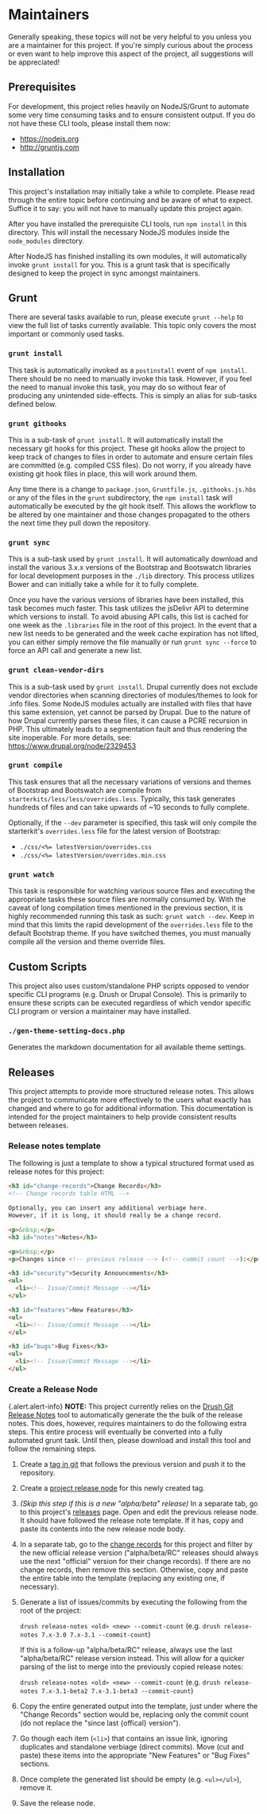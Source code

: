 <!-- @file Maintaining the Drupal Bootstrap project. -->
<!-- @defgroup -->
# Maintainers

Generally speaking, these topics will not be very helpful to you unless you are
a maintainer for this project. If you're simply curious about the process or
even want to help improve this aspect of the project, all suggestions will be
appreciated!

## Prerequisites
For development, this project relies heavily on NodeJS/Grunt to automate some
very time consuming tasks and to ensure consistent output. If you do not have
these CLI tools, please install them now:

* https://nodejs.org
* http://gruntjs.com

## Installation
This project's installation may initially take a while to complete. Please read
through the entire topic before continuing and be aware of what to expect.
Suffice it to say: you will not have to manually update this project again.

After you have installed the prerequisite CLI tools, run `npm install` in this
directory. This will install the necessary NodeJS modules inside the
`node_modules` directory.

After NodeJS has finished installing its own modules, it will automatically
invoke `grunt install` for you. This is a grunt task that is specifically
designed to keep the project in sync amongst maintainers.

## Grunt
There are several tasks available to run, please execute `grunt --help` to view
the full list of tasks currently available. This topic only covers the most
important or commonly used tasks.

### `grunt install`
This task is automatically invoked as a `postinstall` event of `npm install`.
There should be no need to manually invoke this task. However, if you feel the
need to manual invoke this task, you may do so without fear of producing any
unintended side-effects. This is simply an alias for sub-tasks defined below.

### `grunt githooks`
This is a sub-task of `grunt install`. It will automatically install the
necessary git hooks for this project. These git hooks allow the project to keep
track of changes to files in order to automate and ensure certain files are
committed (e.g. compiled CSS files). Do not worry, if you already have existing
git hook files in place, this will work around them.

Any time there is a change to `package.json`, `Gruntfile.js`, `.githooks.js.hbs`
or any of the files in the `grunt` subdirectory, the `npm install` task will
automatically be executed by the git hook itself. This allows the workflow to
be altered by one maintainer and those changes propagated to the others the
next time they pull down the repository.

### `grunt sync`
This is a sub-task used by `grunt install`. It will automatically
download and install the various 3.x.x versions of the Bootstrap and Bootswatch
libraries for local development purposes in the `./lib` directory. This process
utilizes Bower and can initially take a while for it to fully complete.

Once you have the various versions of libraries have been installed, this task
becomes much faster. This task utilizes the jsDelivr API to determine which
versions to install. To avoid abusing API calls, this list is cached for one
week as the `.libraries` file in the root of this project. In the event that a
new list needs to be generated and the week cache expiration has not lifted,
you can either simply remove the file manually or run `grunt sync --force` to
force an API call and generate a new list.

### `grunt clean-vendor-dirs`
This is a sub-task used by `grunt install`. Drupal currently does not exclude
vendor directories when scanning directories of modules/themes to look for
.info files. Some NodeJS modules actually are installed with files that have
this same extension, yet cannot be parsed by Drupal. Due to the nature of how
Drupal currently parses these files, it can cause a PCRE recursion in PHP. This
ultimately leads to a segmentation fault and thus rendering the site inoperable.
For more details, see: https://www.drupal.org/node/2329453

### `grunt compile`
This task ensures that all the necessary variations of versions and themes of
Bootstrap and Bootswatch are compile from
`starterkits/less/less/overrides.less`. Typically, this task generates hundreds
of files and can take upwards of \~10 seconds to fully complete.

Optionally, if the `--dev` parameter is specified, this task will only compile
the starterkit's `overrides.less` file for the latest version of Bootstrap:

* `./css/<%= latestVersion/overrides.css`
* `./css/<%= latestVersion/overrides.min.css`

### `grunt watch`
This task is responsible for watching various source files and executing the
appropriate tasks these source files are normally consumed by. With the caveat
of long compilation times mentioned in the previous section, it is highly
recommended running this task as such: `grunt watch --dev`. Keep in mind that
this limits the rapid development of the `overrides.less` file to the default
Bootstrap theme. If you have switched themes, you must manually compile all
the version and theme override files.

## Custom Scripts
This project also uses custom/standalone PHP scripts opposed to vendor specific
CLI programs (e.g. Drush or Drupal Console). This is primarily to ensure these
scripts can be executed regardless of which vendor specific CLI program or
version a maintainer may have installed. 

### `./gen-theme-setting-docs.php`
Generates the markdown documentation for all available theme settings.

## Releases
This project attempts to provide more structured release notes. This allows the
project to communicate more effectively to the users what exactly has changed
and where to go for additional information. This documentation is intended for
the project maintainers to help provide consistent results between releases.

### Release notes template
The following is just a template to show a typical structured format used as
release notes for this project:

```html
<h3 id="change-records">Change Records</h3>
<!-- Change records table HTML -->

Optionally, you can insert any additional verbiage here.
However, if it is long, it should really be a change record.

<p>&nbsp;</p>
<h3 id="notes">Notes</h3>

<p>&nbsp;</p>
<p>Changes since <!-- previous release --> (<!-- commit count -->):</p>

<h3 id="security">Security Announcements</h3>
<ul>
  <li><!-- Issue/Commit Message --></li>
</ul>

<h3 id="features">New Features</h3>
<ul>
  <li><!-- Issue/Commit Message --></li>
</ul>

<h3 id="bugs">Bug Fixes</h3>
<ul>
  <li><!-- Issue/Commit Message --></li>
</ul>
```

### Create a Release Node

{.alert.alert-info} **NOTE:** This project currently relies on the
[Drush Git Release Notes](https://www.drupal.org/project/grn) tool to
automatically generate the the bulk of the release notes. This does, however,
requires maintainers to do the following extra steps. This entire process will
eventually be converted into a fully automated grunt task. Until then, please
download and install this tool and follow the remaining steps.

1. Create a [tag in git](https://www.drupal.org/node/1066342) that follows the
   previous version and push it to the repository.
2. Create a [project release node](https://www.drupal.org/node/1068944) for this
   newly created tag.
3. _(Skip this step if this is a new "alpha/beta" release)_ In a separate tab,
   go to this project's [releases](https://www.drupal.org/node/259843/release)
   page. Open and edit the previous release node. It should have followed the
   release note template. If it has, copy and paste its contents into the new
   release node body.
4. In a separate tab, go to the [change records](https://www.drupal.org/list-changes/bootstrap)
   for this project and filter by the new official release version
   ("alpha/beta/RC" releases should always use the next "official" version for
   their change records). If there are no change records, then remove this
   section. Otherwise, copy and paste the entire table into the template
   (replacing any existing one, if necessary).
5. Generate a list of issues/commits by executing the following from the root
   of the project:

   `drush release-notes <old> <new> --commit-count`
   (e.g. `drush release-notes 7.x-3.0 7.x-3.1 --commit-count`)

   If this is a follow-up "alpha/beta/RC" release, always use the last
   "alpha/beta/RC" release version instead. This will allow for a quicker
   parsing of the list to merge into the previously copied release notes:

   `drush release-notes <old> <new> --commit-count`
   (e.g. `drush release-notes 7.x-3.1-beta2 7.x-3.1-beta3 --commit-count`)

6. Copy the entire generated output into the template, just under where the
   "Change Records" section would be, replacing only the commit count (do not
   replace the "since last {offical} version").
7. Go though each item (`<li>`) that contains an issue link, ignoring duplicates
   and standalone verbiage (direct commits). Move (cut and paste) these items
   into the appropriate "New Features" or "Bug Fixes" sections.
8. Once complete the generated list should be empty (e.g. `<ul></ul>`), remove
   it.
9. Save the release node.
